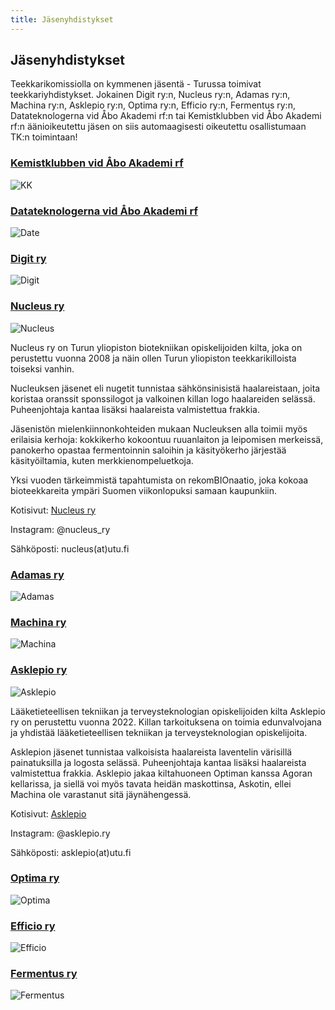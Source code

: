 ```yaml
---
title: Jäsenyhdistykset
---
```

## Jäsenyhdistykset

Teekkarikomissiolla on kymmenen jäsentä - Turussa toimivat teekkariyhdistykset. Jokainen Digit ry:n, Nucleus ry:n, Adamas ry:n, Machina ry:n, Asklepio ry:n, Optima ry:n, Efficio ry:n, Fermentus ry:n, Datateknologerna vid Åbo Akademi rf:n tai Kemistklubben vid Åbo Akademi rf:n äänioikeutettu jäsen on siis automaagisesti oikeutettu osallistumaan TK:n toimintaan!

### **[Kemistklubben vid Åbo Akademi rf](https://kemistklubben.org/)**
![KK](/logos/logo-kk.png)

### **[Datateknologerna vid Åbo Akademi rf](https://datateknologerna.org/)**
![Date](/logos/logo-date.png)

### **[Digit ry](https://digit.fi/)**
![Digit](/logos/logo-digit.png)

### **[Nucleus ry](https://nucleus.fi/)**
![Nucleus](/logos/logo-nucleus.png)

Nucleus ry on Turun yliopiston biotekniikan opiskelijoiden kilta, joka on perustettu vuonna 2008 ja näin ollen Turun yliopiston teekkarikilloista toiseksi vanhin.

Nucleuksen jäsenet eli nugetit tunnistaa sähkönsinisistä haalareistaan, joita koristaa oranssit sponssilogot ja valkoinen killan logo haalareiden selässä. Puheenjohtaja kantaa lisäksi haalareista valmistettua frakkia.

Jäsenistön mielenkiinnonkohteiden mukaan Nucleuksen alla toimii myös erilaisia kerhoja: kokkikerho kokoontuu ruuanlaiton ja leipomisen merkeissä, panokerho opastaa fermentoinnin saloihin ja käsityökerho järjestää käsityöiltamia, kuten merkkienompeluetkoja.

Yksi vuoden tärkeimmistä tapahtumista on rekomBIOnaatio, joka kokoaa bioteekkareita ympäri Suomen viikonlopuksi samaan kaupunkiin.

Kotisivut: [Nucleus ry](https://nucleus.fi/)

Instagram: @nucleus_ry

Sähköposti: nucleus(at)utu.fi 

### **[Adamas ry](https://adamas.fi/)**
![Adamas](/logos/logo-adamas.png)

### **[Machina ry](https://machina.fi/)**
![Machina](/logos/logo-machina.png)

### **[Asklepio ry](https://asklepio.fi/)**
![Asklepio](/logos/logo-asklepio-1-.png)

Lääketieteellisen tekniikan ja terveysteknologian opiskelijoiden kilta Asklepio ry on perustettu vuonna 2022. Killan tarkoituksena on toimia edunvalvojana ja yhdistää lääketieteellisen tekniikan ja terveysteknologian opiskelijoita.

Asklepion jäsenet tunnistaa valkoisista haalareista laventelin värisillä painatuksilla ja logosta selässä. Puheenjohtaja kantaa lisäksi haalareista valmistettua frakkia. Asklepio jakaa kiltahuoneen Optiman kanssa Agoran kellarissa, ja siellä voi myös tavata heidän maskottinsa, Askotin, ellei Machina ole varastanut sitä jäynähengessä.

Kotisivut: [Asklepio](https://www.asklepio.fi/)

Instagram: @asklepio.ry

Sähköposti: asklepio(at)utu.fi  

### **[Optima ry](https://optimary.fi/)**
![Optima](/logos/logo-optima.jpg)

### **[Efficio ry](https://https://www.instagram.com/efficio.ry/)**
![Efficio](/logos/efficion-logo-bw.png)

### **[Fermentus ry](https://www.instagram.com/fermentus.ry/)**
![Fermentus](/logos/logo-fermentus.png)

